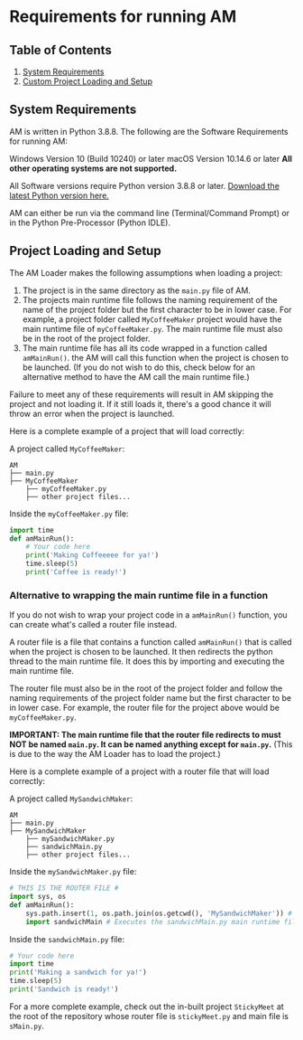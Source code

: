 # Requirements for running AM

## Table of Contents
1. [System Requirements](#system-requirements)
2. [Custom Project Loading and Setup](#project-loading-and-setup)


## System Requirements
AM is written in Python 3.8.8.
The following are the Software Requirements for running AM:

Windows Version 10 (Build 10240) or later
macOS Version 10.14.6 or later
**All other operating systems are not supported.**

All Software versions require Python version 3.8.8 or later. [Download the latest Python version here.](https://www.python.org/downloads/)

AM can either be run via the command line (Terminal/Command Prompt) or in the Python Pre-Processor (Python IDLE).

## Project Loading and Setup
The AM Loader makes the following assumptions when loading a project:
1) The project is in the same directory as the `main.py` file of AM.
2) The projects main runtime file follows the naming requirement of the name of the project folder but the first character to be in lower case. For example, a project folder called `MyCoffeeMaker` project would have the main runtime file of `myCoffeeMaker.py`. The main runtime file must also be in the root of the project folder.
3) The main runtime file has all its code wrapped in a function called `amMainRun()`. the AM will call this function when the project is chosen to be launched. (If you do not wish to do this, check below for an alternative method to have the AM call the main runtime file.)

Failure to meet any of these requirements will result in AM skipping the project and not loading it. If it still loads it, there's a good chance it will throw an error when the project is launched.

Here is a complete example of a project that will load correctly:

A project called `MyCoffeeMaker`:
```
AM
├── main.py
├── MyCoffeeMaker
    ├── myCoffeeMaker.py
    ├── other project files...
``` 

Inside the `myCoffeeMaker.py` file:
```python
import time
def amMainRun():
    # Your code here
    print('Making Coffeeeee for ya!')
    time.sleep(5)
    print('Coffee is ready!')
```

### Alternative to wrapping the main runtime file in a function
If you do not wish to wrap your project code in a `amMainRun()` function, you can create what's called a router file instead.

A router file is a file that contains a function called `amMainRun()` that is called when the project is chosen to be launched. It then redirects the python thread to the main runtime file.
It does this by importing and executing the main runtime file.

The router file must also be in the root of the project folder and follow the naming requirements of the project folder name but the first character to be in lower case.
For example, the router file for the project above would be `myCoffeeMaker.py`. 

**IMPORTANT: The main runtime file that the router file redirects to must NOT be named `main.py`. It can be named anything except for `main.py`.**
(This is due to the way the AM Loader has to load the project.)

Here is a complete example of a project with a router file that will load correctly:

A project called `MySandwichMaker`:
```
AM
├── main.py
├── MySandwichMaker
    ├── mySandwichMaker.py
    ├── sandwichMain.py
    ├── other project files...
```

Inside the `mySandwichMaker.py` file:
```python
# THIS IS THE ROUTER FILE #
import sys, os
def amMainRun():
    sys.path.insert(1, os.path.join(os.getcwd(), 'MySandwichMaker')) # Change the path to the project folder
    import sandwichMain # Executes the sandwichMain.py main runtime file
```

Inside the `sandwichMain.py` file:
```python
# Your code here
import time
print('Making a sandwich for ya!')
time.sleep(5)
print('Sandwich is ready!')
```

For a more complete example, check out the in-built project `StickyMeet` at the root of the repository whose router file is `stickyMeet.py` and main file is `sMain.py`.
